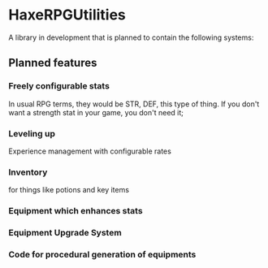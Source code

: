 # HaxeRPGUtilities

A library in development that is planned to contain the following systems:
## Planned features
### Freely configurable stats
In usual RPG terms, they would be STR, DEF, this type of thing. If you don't want a strength stat in your game, you don't need it;
### Leveling up
Experience management with configurable rates
### Inventory
for things like potions and key items
### Equipment which enhances stats
### Equipment Upgrade System
### Code for procedural generation of equipments
